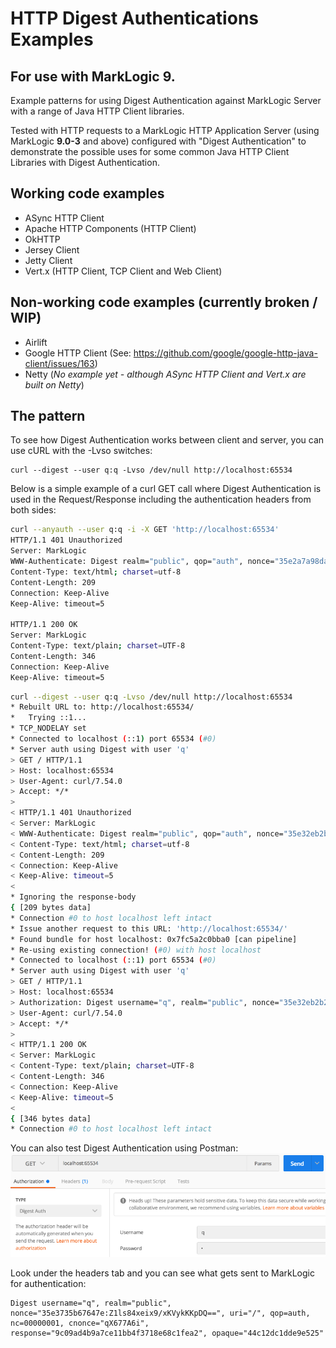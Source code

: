 # HTTP Digest Authentications Examples
## For use with MarkLogic 9.

Example patterns for using Digest Authentication against MarkLogic Server with a range of Java HTTP Client libraries.

Tested with HTTP requests to a MarkLogic HTTP Application Server (using MarkLogic **9.0-3** and above) configured with "Digest Authentication" to demonstrate the possible uses for some common Java HTTP Client Libraries with Digest Authentication.

## Working code examples

- ASync HTTP Client
- Apache HTTP Components (HTTP Client)
- OkHTTP
- Jersey Client
- Jetty Client
- Vert.x (HTTP Client, TCP Client and Web Client)

## Non-working code examples (currently broken / WIP)

- Airlift
- Google HTTP Client (See: https://github.com/google/google-http-java-client/issues/163)
- Netty (_No example yet - although ASync HTTP Client and Vert.x are built on Netty_)

## The pattern

To see how Digest Authentication works between client and server, you can use cURL with the -Lvso switches:

```
curl --digest --user q:q -Lvso /dev/null http://localhost:65534
```

Below is a simple example of a curl GET call where Digest Authentication is used in the Request/Response including the authentication headers from both sides:

```bash
curl --anyauth --user q:q -i -X GET 'http://localhost:65534'
HTTP/1.1 401 Unauthorized
Server: MarkLogic
WWW-Authenticate: Digest realm="public", qop="auth", nonce="35e2a7a98da338:IZsXr6ZTryi4ct7ZtWMC7g==", opaque="23928c8c7e58e1ea"
Content-Type: text/html; charset=utf-8
Content-Length: 209
Connection: Keep-Alive
Keep-Alive: timeout=5

HTTP/1.1 200 OK
Server: MarkLogic
Content-Type: text/plain; charset=UTF-8
Content-Length: 346
Connection: Keep-Alive
Keep-Alive: timeout=5
```

```bash
curl --digest --user q:q -Lvso /dev/null http://localhost:65534
* Rebuilt URL to: http://localhost:65534/
*   Trying ::1...
* TCP_NODELAY set
* Connected to localhost (::1) port 65534 (#0)
* Server auth using Digest with user 'q'
> GET / HTTP/1.1
> Host: localhost:65534
> User-Agent: curl/7.54.0
> Accept: */*
>
< HTTP/1.1 401 Unauthorized
< Server: MarkLogic
< WWW-Authenticate: Digest realm="public", qop="auth", nonce="35e32eb2b27240:wLUp/u/8HKC2UEk7fkmkDA==", opaque="5ed25b49530f2224"
< Content-Type: text/html; charset=utf-8
< Content-Length: 209
< Connection: Keep-Alive
< Keep-Alive: timeout=5
<
* Ignoring the response-body
{ [209 bytes data]
* Connection #0 to host localhost left intact
* Issue another request to this URL: 'http://localhost:65534/'
* Found bundle for host localhost: 0x7fc5a2c0bba0 [can pipeline]
* Re-using existing connection! (#0) with host localhost
* Connected to localhost (::1) port 65534 (#0)
* Server auth using Digest with user 'q'
> GET / HTTP/1.1
> Host: localhost:65534
> Authorization: Digest username="q", realm="public", nonce="35e32eb2b27240:wLUp/u/8HKC2UEk7fkmkDA==", uri="/", cnonce="MWIzNjAxNWY1MzliOWI0Y2UxNDcyZjY5ZjE2Y2ZiZjU=", nc=00000001, qop=auth, response="f7f00dce41fc1a0b0200758922e697f3", opaque="5ed25b49530f2224"
> User-Agent: curl/7.54.0
> Accept: */*
>
< HTTP/1.1 200 OK
< Server: MarkLogic
< Content-Type: text/plain; charset=UTF-8
< Content-Length: 346
< Connection: Keep-Alive
< Keep-Alive: timeout=5
<
{ [346 bytes data]
* Connection #0 to host localhost left intact
```

You can also test Digest Authentication using Postman:
![Postman Configuation for Digest Auth](src/main/resources/postman-example.png "Postman Configuation for Digest Auth")

Look under the headers tab and you can see what gets sent to MarkLogic for authentication:
```
Digest username="q", realm="public", nonce="35e3735b67647e:Z1ls84xeix9/xKVykKKpDQ==", uri="/", qop=auth, nc=00000001, cnonce="qX677A6i", response="9c09ad4b9a7ce11bb4f3718e68c1fea2", opaque="44c12dc1dde9e525"
```